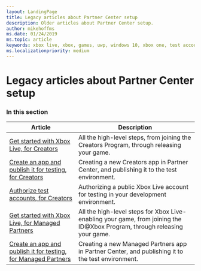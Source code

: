 ```yaml
---
layout: LandingPage
title: Legacy articles about Partner Center setup
description: Older articles about Partner Center setup.
author: mikehoffms
ms.date: 01/24/2019
ms.topic: article
keywords: xbox live, xbox, games, uwp, windows 10, xbox one, test account
ms.localizationpriority: medium
---
```


# Legacy articles about Partner Center setup


### In this section

| Article | Description |
|---------|-------------|
| [Get started with Xbox Live, for Creators](../../get-started-with-creators/get-started-with-xbox-live-creators.md) | All the high-level steps, from joining the Creators Program, through releasing your game. |
| [Create an app and publish it for testing, for Creators](../../get-started-with-creators/create-and-test-a-new-creators-title.md) | Creating a new Creators app in Partner Center, and publishing it to the test environment. |
| [Authorize test accounts, for Creators](../../get-started-with-creators/authorize-xbox-live-accounts.md) | Authorizing a public Xbox Live account for testing in your development environment. |
| [Get started with Xbox Live, for Managed Partners](../../get-started-with-partner/get-started-with-xbox-live-partner.md) | All the high-level steps for Xbox Live-enabling your game, from joining the ID@Xbox Program, through releasing your game. |
| [Create an app and publish it for testing, for Managed Partners](../../get-started-with-partner/create-a-new-title.md) | Creating a new Managed Partners app in Partner Center, and publishing it to the test environment. |
